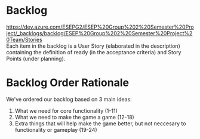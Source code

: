 # Backlog
https://dev.azure.com/ESEPG2/ESEP%20Group%202%20Semester%20Project/_backlogs/backlog/ESEP%20Group%202%20Semester%20Project%20Team/Stories  
Each item in the backlog is a User Story (elaborated in the description) containing the definition of ready (in the acceptance criteria) and Story Points (under planning).  

# Backlog Order Rationale
We've ordered our backlog based on 3 main ideas:  
1. What we need for core functionality (1-11)  
2. What we need to make the game a game (12-18)  
3. Extra things that will help make the game better, but not neccesary to functionality or gameplay (19-24)  
